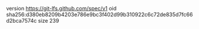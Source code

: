 version https://git-lfs.github.com/spec/v1
oid sha256:d380eb8209b4203e786e9bc3f402d99b310922c6c72de835d7fc66d2bca7574c
size 239
